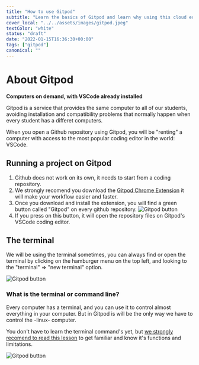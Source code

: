 ```yaml
---
title: "How to use Gitpod"
subtitle: "Learn the basics of Gitpod and learn why using this cloud editor is the most convinient way to code today"
cover_local: "../../assets/images/gitpod.jpeg"
textColor: "white"
status: "draft"
date: "2022-01-15T16:36:30+00:00"
tags: ["gitpod"]
canonical: ""
---
```


# About Gitpod

__Computers on demand, with VSCode already installed__

Gitpod is a service that provides the same computer to all of our students, avoiding installation and compatibility problems that normally happen when every student has a differet computers.

When you open a Github repository using Gitpod, you will be "renting" a computer with access to the most popular coding editor in the world: VSCode.

## Running a project on Gitpod

1. Github does not work on its own, it needs to start from a coding repository.
2. We strongly recomend you download the [Gitpod Chrome Extension](https://www.gitpod.io/docs/browser-extension/) it will make your workflow easier and faster.
3. Once you download and install the extension, you will find a green button called "Gitpod" on every github repository.
![Gitpod button](assets/github-gitpod.png)
4. If you press on this button, it will open the repository files on Gitpod's VSCode coding editor.


## The terminal

We will be using the terminal sometimes, you can always find or open the terminal by clicking on the hamburger menu on the top left, and looking to the "terminal" => "new terminal" option.

![Gitpod button](assets/terminal.png)

### What is the terminal or command line?

Every computer has a terminal, and you can use it to control almost everything in your computer.
But in Gitpod is will be the only way we have to control the -linux- computer.

You don't have to learn the terminal command's yet, but [we strongly recomend to read this lesson](https://content.breatheco.de/en/lesson/the-command-line-the-terminal) to get familiar and know it's functions and limitations.

![Gitpod button](assets/terminal-command.png)
